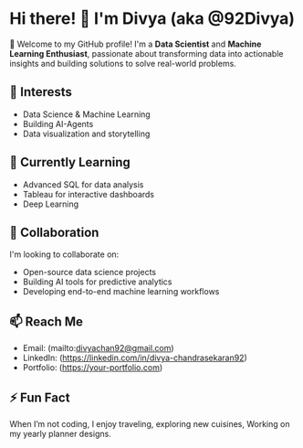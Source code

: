 # Hi there! 👋 I'm Divya (aka @92Divya)

🌟 Welcome to my GitHub profile! I'm a **Data Scientist** and **Machine Learning Enthusiast**, passionate about transforming data into actionable insights and building solutions to solve real-world problems.

## 👀 Interests
- Data Science & Machine Learning
- Building AI-Agents
- Data visualization and storytelling

## 🌱 Currently Learning
- Advanced SQL for data analysis
- Tableau for interactive dashboards
- Deep Learning 

## 💞️ Collaboration
I'm looking to collaborate on:
- Open-source data science projects
- Building AI tools for predictive analytics
- Developing end-to-end machine learning workflows

## 📫 Reach Me
- Email: (mailto:divyachan92@gmail.com)
- LinkedIn: (https://linkedin.com/in/divya-chandrasekaran92)
- Portfolio: (https://your-portfolio.com)

## ⚡ Fun Fact
When I’m not coding, I enjoy traveling, exploring new cuisines, Working on my yearly planner designs.

<!---
92Divya/92Divya is a ✨ special ✨ repository because its `README.md` (this file) appears on your GitHub profile.
You can click the Preview link to take a look at your changes.
--->
